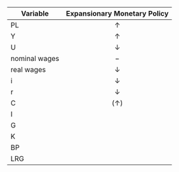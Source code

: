 
|Variable|Expansionary Monetary Policy|
|--------|:---------------------------:|
|PL|$\uparrow$|
|Y|$\uparrow$|
|U|$\downarrow$|
|nominal wages|$-$|
|real wages|$\downarrow$|
|i|$\downarrow$|
|r|$\downarrow$|
|C|($\uparrow$)|
|I|
|G|
|K|
|BP|
|LRG|